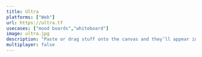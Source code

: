 ```yaml
---
title: Ultra
platforms: ["Web"]
url: https://ultra.tf
usecases: ["mood boards","whiteboard"]
image: ultra.jpg
description: "Paste or drag stuff onto the canvas and they’ll appear in the best form. Links, images, videos, audio, colors, code — you name it."
multiplayer: false
---
```

